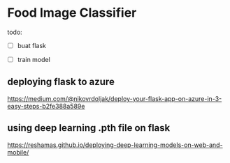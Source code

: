 # Food Image Classifier

todo: 
- [ ] buat flask 
- [ ] train model 


## deploying flask to azure
https://medium.com/@nikovrdoljak/deploy-your-flask-app-on-azure-in-3-easy-steps-b2fe388a589e

## using deep learning .pth file on flask 
https://reshamas.github.io/deploying-deep-learning-models-on-web-and-mobile/

